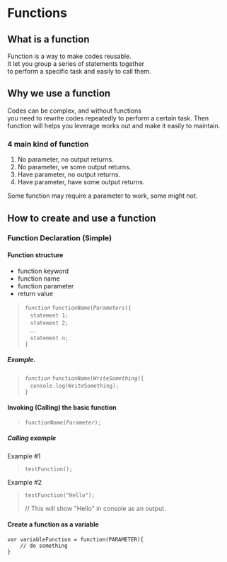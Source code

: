 # Functions


## What is a function
Function is a way to make codes reusable.  
It let you group a series of statements together  
to perform a specific task and easily to call them.

## Why we use a function
Codes can be complex, and without functions  
you need to rewrite codes repeatedly to perform a certain task.
Then function will helps you leverage works out
and make it easily to maintain.


### 4 main kind of function
1. No parameter, no output returns.
2. No parameter,
ve some output returns.
3. Have parameter, no output returns.
4. Have parameter, have some output returns.

Some function may require a parameter to work, some might not.

## How to create and use a function
### Function Declaration (Simple)  
#### Function structure
- function keyword  
- function name  
- function parameter  
- return value  

> *`function`* `functionName(`*`Parameters`*`){`  
> &nbsp;&nbsp;&nbsp;`statement 1;`  
> &nbsp;&nbsp;&nbsp;`statement 2;`  
> &nbsp;&nbsp;&nbsp;...  
> &nbsp;&nbsp;&nbsp;`statement n;`  
>`}`

##### Example.
> *`function`* `functionName(`*`WriteSomething`*`){`  
> &nbsp;&nbsp;&nbsp;`console.log(WriteSomething);`  
>`}`


#### Invoking (Calling) the basic function
> `functionName(`*`Parameter`*`);`


##### Calling example
Example #1
> ```
> testFunction();
> ```

Example #2
> ```
> testFunction("Hello");
> ```
> // This will show "Hello" in console as an output.

#### Create a function as a variable
```
var variableFunction = function(PARAMETER){
    // do something
}
```